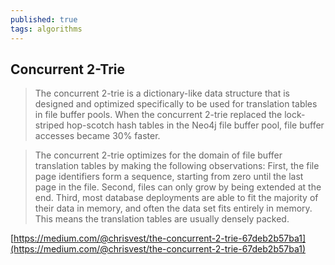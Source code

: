 ```yaml
---
published: true
tags: algorithms
---
```

## Concurrent 2-Trie

> The concurrent 2-trie is a dictionary-like data structure that is designed and optimized specifically to be used for translation tables in file buffer pools. When the concurrent 2-trie replaced the lock-striped hop-scotch hash tables in the Neo4j file buffer pool, file buffer accesses became 30% faster.

> The concurrent 2-trie optimizes for the domain of file buffer translation tables by making the following observations: First, the file page identifiers form a sequence, starting from zero until the last page in the file. Second, files can only grow by being extended at the end. Third, most database deployments are able to fit the majority of their data in memory, and often the data set fits entirely in memory. This means the translation tables are usually densely packed.

[https://medium.com/@chrisvest/the-concurrent-2-trie-67deb2b57ba1](https://medium.com/@chrisvest/the-concurrent-2-trie-67deb2b57ba1)  
